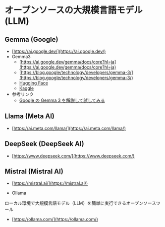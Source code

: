 # オープンソースの大規模言語モデル(LLM)

## Gemma (Google)
- [https://ai.google.dev/](https://ai.google.dev/)
- Gemma3
  - [https://ai.google.dev/gemma/docs/core?hl=ja](https://ai.google.dev/gemma/docs/core?hl=ja)
  - [https://blog.google/technology/developers/gemma-3/](https://blog.google/technology/developers/gemma-3/)
  - [Hugging Face](https://huggingface.co/collections/google/gemma-3-release-67c6c6f89c4f76621268bb6d)
  - [Kaggle](https://www.kaggle.com/models/google/gemma-3)
- 参考リンク
  - [Google の Gemma 3 を解説して試してみる](https://zenn.dev/schroneko/articles/try-google-gemma-3)

## Llama (Meta AI)
- [https://ai.meta.com/llama/](https://ai.meta.com/llama/)

## DeepSeek (DeepSeek AI)
- [https://www.deepseek.com/](https://www.deepseek.com/)

## Mistral (Mistral AI)
- [https://mistral.ai/](https://mistral.ai/)

- Ollama

ローカル環境で大規模言語モデル（LLM）を簡単に実行できるオープンソースツール

- [https://ollama.com/](https://ollama.com/)
